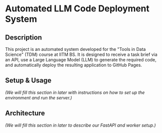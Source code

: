 # Automated LLM Code Deployment System

## Description

This project is an automated system developed for the "Tools in Data Science" (TDM) course at IITM BS. It is designed to receive a task brief via an API, use a Large Language Model (LLM) to generate the required code, and automatically deploy the resulting application to GitHub Pages.

## Setup & Usage

*(We will fill this section in later with instructions on how to set up the environment and run the server.)*

## Architecture

*(We will fill this section in later to describe our FastAPI and worker setup.)*
